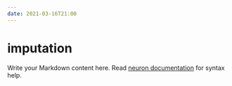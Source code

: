 ```yaml
---
date: 2021-03-16T21:00
---
```


# imputation

Write your Markdown content here. Read [neuron documentation](https://neuron.zettel.page/2011404.html) for syntax help.

